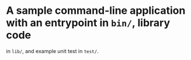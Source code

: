 # A sample command-line application with an entrypoint in `bin/`, library code
in `lib/`, and example unit test in `test/`.
